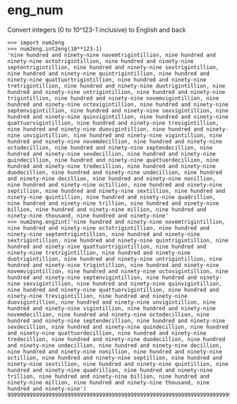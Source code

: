 # eng_num
Convert integers (0 to 10^123-1 inclusive) to English and back

    >>> import num2eng
    >>> num2eng.int2eng(10**123-1)
    'nine hundred and ninety-nine novemtrigintillion, nine hundred and ninety-nine octotrigintillion, nine hundred and ninety-nine septentrigintillion, nine hundred and ninety-nine sextrigintillion, nine hundred and ninety-nine quintrigintillion, nine hundred and ninety-nine quattuortrigintillion, nine hundred and ninety-nine tretrigintillion, nine hundred and ninety-nine duotrigintillion, nine hundred and ninety-nine untrigintillion, nine hundred and ninety-nine trigintillion, nine hundred and ninety-nine novemvigintillion, nine hundred and ninety-nine octovigintillion, nine hundred and ninety-nine septenvigintillion, nine hundred and ninety-nine sexvigintillion, nine hundred and ninety-nine quinvigintillion, nine hundred and ninety-nine quattuorvigintillion, nine hundred and ninety-nine trevigintillion, nine hundred and ninety-nine duovigintillion, nine hundred and ninety-nine unvigintillion, nine hundred and ninety-nine vigintillion, nine hundred and ninety-nine novemdecillion, nine hundred and ninety-nine octodecillion, nine hundred and ninety-nine septendecillion, nine hundred and ninety-nine sexdecillion, nine hundred and ninety-nine quindecillion, nine hundred and ninety-nine quattuordecillion, nine hundred and ninety-nine tredecillion, nine hundred and ninety-nine duodecillion, nine hundred and ninety-nine undecillion, nine hundred and ninety-nine decillion, nine hundred and ninety-nine nonillion, nine hundred and ninety-nine octillion, nine hundred and ninety-nine septillion, nine hundred and ninety-nine sextillion, nine hundred and ninety-nine quintillion, nine hundred and ninety-nine quadrillion, nine hundred and ninety-nine trillion, nine hundred and ninety-nine billion, nine hundred and ninety-nine million, nine hundred and ninety-nine thousand, nine hundred and ninety-nine'
    >>> num2eng.eng2int('nine hundred and ninety-nine novemtrigintillion, nine hundred and ninety-nine octotrigintillion, nine hundred and ninety-nine septentrigintillion, nine hundred and ninety-nine sextrigintillion, nine hundred and ninety-nine quintrigintillion, nine hundred and ninety-nine quattuortrigintillion, nine hundred and ninety-nine tretrigintillion, nine hundred and ninety-nine duotrigintillion, nine hundred and ninety-nine untrigintillion, nine hundred and ninety-nine trigintillion, nine hundred and ninety-nine novemvigintillion, nine hundred and ninety-nine octovigintillion, nine hundred and ninety-nine septenvigintillion, nine hundred and ninety-nine sexvigintillion, nine hundred and ninety-nine quinvigintillion, nine hundred and ninety-nine quattuorvigintillion, nine hundred and ninety-nine trevigintillion, nine hundred and ninety-nine duovigintillion, nine hundred and ninety-nine unvigintillion, nine hundred and ninety-nine vigintillion, nine hundred and ninety-nine novemdecillion, nine hundred and ninety-nine octodecillion, nine hundred and ninety-nine septendecillion, nine hundred and ninety-nine sexdecillion, nine hundred and ninety-nine quindecillion, nine hundred and ninety-nine quattuordecillion, nine hundred and ninety-nine tredecillion, nine hundred and ninety-nine duodecillion, nine hundred and ninety-nine undecillion, nine hundred and ninety-nine decillion, nine hundred and ninety-nine nonillion, nine hundred and ninety-nine octillion, nine hundred and ninety-nine septillion, nine hundred and ninety-nine sextillion, nine hundred and ninety-nine quintillion, nine hundred and ninety-nine quadrillion, nine hundred and ninety-nine trillion, nine hundred and ninety-nine billion, nine hundred and ninety-nine million, nine hundred and ninety-nine thousand, nine hundred and ninety-nine')
    999999999999999999999999999999999999999999999999999999999999999999999999999999999999999999999999999999999999999999999999999
